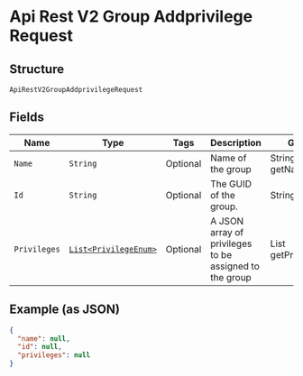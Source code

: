 
# Api Rest V2 Group Addprivilege Request

## Structure

`ApiRestV2GroupAddprivilegeRequest`

## Fields

| Name | Type | Tags | Description | Getter | Setter |
|  --- | --- | --- | --- | --- | --- |
| `Name` | `String` | Optional | Name of the group | String getName() | setName(String name) |
| `Id` | `String` | Optional | The GUID of the group. | String getId() | setId(String id) |
| `Privileges` | [`List<PrivilegeEnum>`](/doc/models/privilege-enum.md) | Optional | A JSON array of privileges to be assigned to the group | List<PrivilegeEnum> getPrivileges() | setPrivileges(List<PrivilegeEnum> privileges) |

## Example (as JSON)

```json
{
  "name": null,
  "id": null,
  "privileges": null
}
```

